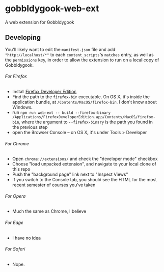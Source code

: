 # gobbldygook-web-ext
A web extension for Gobbldygook

## Developing

You'll likely want to edit the `manifest.json` file and add `"http://localhost/*"` to each `content_scripts`'s `matches` entry, as well as the `permissions` key, in order to allow the extension to run on a local copy of Gobbldygook.

###### For Firefox
- Install [Firefox Developer Edition](https://www.mozilla.org/en-US/firefox/developer/)
- Find the path to the `firefox-bin` executable. On OS X, it's inside the application bundle, at `/Contents/MacOS/firefox-bin`. I don't know about Windows.
- run `npm run web-ext -- build --firefox-binary /Applications/FirefoxDeveloperEdition.app/Contents/MacOS/firefox-bin`, where the argument to `--firefox-binary` is the path you found in the previous step
- open the Browser Console – on OS X, it's under Tools > Developer

###### For Chrome
- Open `chrome://extensions/` and check the "developer mode" checkbox
- Choose "load unpacked extension", and navigate to your local clone of this repo
- Push the "background page" link next to "Inspect Views"
- If you switch to the Console tab, you should see the HTML for the most recent semester of courses you've taken

###### For Opera
- Much the same as Chrome, I believe

###### For Edge
- I have no idea

###### For Safari
- Nope.
